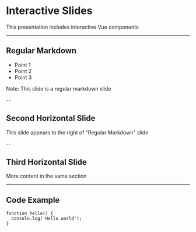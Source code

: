 # Interactive Slides

This presentation includes interactive Vue components

---

## Regular Markdown

- Point 1
- Point 2
- Point 3

Note: This slide is a regular markdown slide

--

## Second Horizontal Slide

This slide appears to the right of "Regular Markdown" slide

--

## Third Horizontal Slide

More content in the same section

---

## Code Example

```js[1-3]
function hello() {
  console.log('Hello world');
}
```